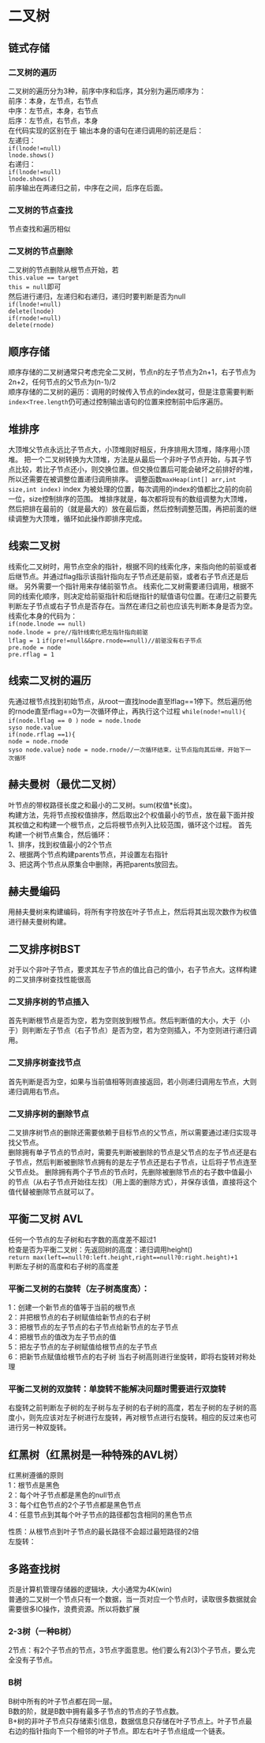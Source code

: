 # 二叉树
## 链式存储
### 二叉树的遍历
二叉树的遍历分为3种，前序中序和后序，其分别为遍历顺序为：  
前序：本身，左节点，右节点  
中序：左节点，本身，右节点  
后序：左节点，右节点，本身  
在代码实现的区别在于 输出本身的语句在递归调用的前还是后：  
左递归：  
`if(lnode!=null)`  
`lnode.shows()`  
右递归：  
`if(lnode!=null)`  
`lnode.shows()`  
前序输出在两递归之前，中序在之间，后序在后面。

### 二叉树的节点查找
节点查找和遍历相似

### 二叉树的节点删除
二叉树的节点删除从根节点开始，若  
`this.value == target`  
`this = null`即可  
然后进行递归，左递归和右递归，递归时要判断是否为null  
`if(lnode!=null)`    
`delete(lnode)`  
`if(rnode!=null)`  
`delete(rnode)`

## 顺序存储
顺序存储的二叉树通常只考虑完全二叉树，节点n的左子节点为2n+1，右子节点为2n+2，任何节点的父节点为(n-1)/2  
顺序存储的二叉树的遍历：调用的时候传入节点的index就可，但是注意需要判断`index<Tree.length`仍可通过控制输出语句的位置来控制前中后序遍历。

## 堆排序
大顶堆父节点永远比子节点大，小顶堆刚好相反，升序排用大顶堆，降序用小顶堆。
把一个二叉树转换为大顶堆，方法是从最后一个非叶子节点开始，与其子节点比较，若比子节点还小，则交换位置。但交换位置后可能会破坏之前排好的堆，所以还需要在被调整位置递归调用排序。
调整函数`maxHeap(int[] arr,int size,int index)` index 为被处理的位置，每次调用的index的值都比之前的向前一位，size控制排序的范围。
堆排序就是，每次都将现有的数组调整为大顶堆，然后把排在最前的（就是最大的）放在最后面，然后控制调整范围，再把前面的继续调整为大顶堆，循环如此操作即排序完成。

## 线索二叉树
线索化二叉树时，用节点空余的指针，根据不同的线索化序，来指向他的前驱或者后继节点。并通过flag指示该指针指向左子节点还是前驱，或者右子节点还是后继。
另外需要一个指针用来存储前驱节点。
线索化二叉树需要递归调用，根据不同的线索化顺序，则决定给前驱指针和后继指针的赋值语句位置。在递归之前要先判断左子节点或右子节点是否存在。当然在递归之前也应该先判断本身是否为空。  
线索化本身的代码为：  
`if(node.lnode == null)`  
`node.lnode = pre//指针线索化把左指针指向前驱`  
`lflag = 1`
`if(pre!=null&&pre.rnode==null)//前驱没有右子节点`  
`pre.node = node`  
`pre.rflag = 1`

## 线索二叉树的遍历
先通过根节点找到初始节点，从root一直找lnode直至lflag==1停下。然后遍历他的rnode直至rflag==0为一次循环停止，再执行这个过程
`while(node!=null){`  
`if(node.lflag == 0 )` 
`node = node.lnode`   
`syso node.value`  
`if(node.rflag ==1){`  
`node = node.rnode`  
`syso node.value}`
`node = node.rnode//一次循环结束，让节点指向其后继，开始下一次循环`

## 赫夫曼树（最优二叉树）
叶节点的带权路径长度之和最小的二叉树。sum(权值*长度)。  
构建方法，先将节点按权值排序，然后取出2个权值最小的节点，放在最下面并按其权值之和构建一个根节点，之后将根节点列入比较范围，循环这个过程。
首先构建一个树节点集合，然后循环：  
1、排序，找到权值最小的2个节点  
2、根据两个节点构建parents节点，并设置左右指针  
3、把这两个节点从原集合中删除，再把parents放回去。

## 赫夫曼编码
用赫夫曼树来构建编码，将所有字符放在叶子节点上，然后将其出现次数作为权值进行赫夫曼树构建。

## 二叉排序树BST
对于以个非叶子节点，要求其左子节点的值比自己的值小，右子节点大。这样构建的二叉排序树查找性能很高
### 二叉排序树的节点插入
首先判断根节点是否为空，若为空则放到根节点。然后判断值的大小，大于（小于）则判断左子节点（右子节点）是否为空，若为空则插入，不为空则进行递归调用。

### 二叉排序树查找节点
首先判断是否为空，如果与当前值相等则直接返回，若小则递归调用左节点，大则递归调用右节点。

### 二叉排序树的删除节点
二叉排序树节点的删除还需要依赖于目标节点的父节点，所以需要通过递归实现寻找父节点。  
删除拥有单子节点的节点时，需要先判断被删除的节点是父节点的左子节点还是右子节点，然后判断被删除节点拥有的是左子节点还是右子节点，让后将子节点连至父节点处。
删除拥有两个子节点的节点时，先删除被删除节点的右子数中值最小的节点（从右子节点开始往左找）（用上面的删除方式），并保存该值，直接将这个值代替被删除节点就可以了。

## 平衡二叉树 AVL
任何一个节点的左子树和右字数的高度差不超过1  
检查是否为平衡二叉树：先返回树的高度：递归调用height()  
`return max(left==null?0:left.height,right==null?0:right.height)+1`  
判断左子树的高度和右子树的高度差
### 平衡二叉树的右旋转（左子树高度高）：  
1：创建一个新节点的值等于当前的根节点  
2：并把根节点的右子树赋值给新节点的右子树  
3：把根节点的左子节点的右子节点给新节点的左子节点   
4：把根节点的值改为左子节点的值  
5：把左子节点的左子树赋值给根节点的左子节点  
6：把新节点赋值给根节点的右子树
当右子树高则进行坐旋转，即将右旋转对称处理

### 平衡二叉树的双旋转：单旋转不能解决问题时需要进行双旋转
右旋转之前判断左子树的左子树与左子树的右子树的高度，若左子树的左子树的高度小，则先应该对左子树进行左旋转，再对根节点进行右旋转。相应的反过来也可进行另一种双旋转。


## 红黑树（红黑树是一种特殊的AVL树）
红黑树遵循的原则  
1：根节点是黑色  
2：每个叶子节点都是黑色的null节点  
3：每个红色节点的2个子节点都是黑色节点  
4：任意节点到其每个叶子节点的路径都包含相同的黑色节点  

性质：从根节点到叶子节点的最长路径不会超过最短路径的2倍  
左旋转：


## 多路查找树
页是计算机管理存储器的逻辑块，大小通常为4K(win)    
普通的二叉树一个节点只有一个数据，当一页对应一个节点时，读取很多数据就会需要很多IO操作，浪费资源。所以将数扩展

### 2-3树（一种B树）
2节点：有2个子节点的节点，3节点字面意思。他们要么有2(3)个子节点，要么完全没有子节点。  

### B树
B树中所有的叶子节点都在同一层。    
B数的阶，就是B数中拥有最多子节点的节点的子节点数。  
B+树的非叶子节点只存储索引信息，数据信息只存储在叶子节点上。叶子节点最右边的指针指向下一个相邻的叶子节点。即左右叶子节点组成一个链表。  
